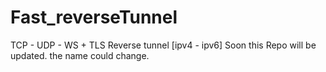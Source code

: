 # Fast_reverseTunnel
TCP - UDP - WS + TLS Reverse tunnel [ipv4 - ipv6]
Soon this Repo will be updated.
the name could change.
